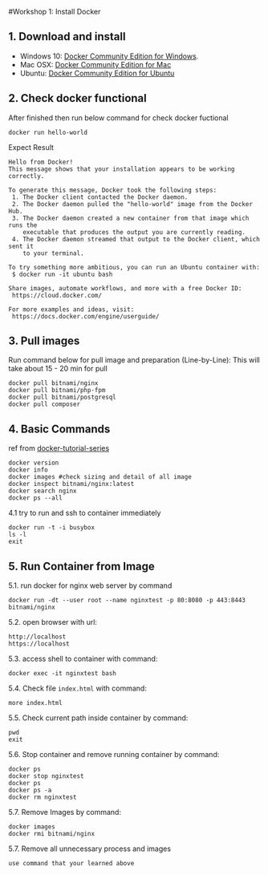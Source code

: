 #Workshop 1: Install Docker

## 1. Download and install
- Windows 10: [Docker Community Edition for Windows](https://store.docker.com/editions/community/docker-ce-desktop-windows). 
- Mac OSX: [Docker Community Edition for Mac](https://store.docker.com/editions/community/docker-ce-desktop-mac)  
- Ubuntu: [Docker Community Edition for Ubuntu](https://store.docker.com/editions/community/docker-ce-server-ubuntu)
	
## 2. Check docker functional
After finished then run below command for check docker fuctional

```
docker run hello-world
```

Expect Result

```
Hello from Docker!
This message shows that your installation appears to be working correctly.

To generate this message, Docker took the following steps:
 1. The Docker client contacted the Docker daemon.
 2. The Docker daemon pulled the "hello-world" image from the Docker Hub.
 3. The Docker daemon created a new container from that image which runs the
    executable that produces the output you are currently reading.
 4. The Docker daemon streamed that output to the Docker client, which sent it
    to your terminal.

To try something more ambitious, you can run an Ubuntu container with:
 $ docker run -it ubuntu bash

Share images, automate workflows, and more with a free Docker ID:
 https://cloud.docker.com/

For more examples and ideas, visit:
 https://docs.docker.com/engine/userguide/
```

## 3. Pull images
Run command below for pull image and preparation (Line-by-Line): This will take about 15 - 20 min for pull

```
docker pull bitnami/nginx
docker pull bitnami/php-fpm
docker pull bitnami/postgresql
docker pull composer
```

## 4. Basic Commands
ref from [docker-tutorial-series](https://rominirani.com/docker-tutorial-series-part-2-basic-commands-baaf70807fd3)

```
docker version
docker info
docker images #check sizing and detail of all image
docker inspect bitnami/nginx:latest
docker search nginx
docker ps --all 

```
4.1 try to run and ssh to container immediately

```
docker run -t -i busybox
ls -l
exit
```

## 5. Run Container from Image
5.1. run docker for nginx web server by command

```
docker run -dt --user root --name nginxtest -p 80:8080 -p 443:8443 bitnami/nginx
```

5.2. open browser with url: 

```
http://localhost
https://localhost
```

5.3. access shell to container with command:

```
docker exec -it nginxtest bash
```

5.4. Check file ```index.html``` with command: 

```
more index.html
```

5.5. Check current path inside container by command: 

```
pwd
exit
```
5.6. Stop container and remove running container by command:

```
docker ps
docker stop nginxtest
docker ps
docker ps -a
docker rm nginxtest
```

5.7. Remove Images by command:

```
docker images
docker rmi bitnami/nginx
```

5.7. Remove all unnecessary process and images

```
use command that your learned above
``` 
